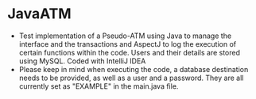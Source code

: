 # JavaATM
- Test implementation of a Pseudo-ATM using Java to manage the interface and the transactions and AspectJ to log the execution of certain functions within the code. Users and their details are stored using MySQL. Coded with IntelliJ IDEA
- Please keep in mind when executing the code, a database destination needs to be provided, as well as a user and a password. They are all currently set as "EXAMPLE" in the main.java file. 
